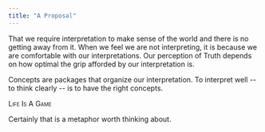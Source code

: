 ```yaml
---
title: "A Proposal"
---
```


That we require interpretation to make sense of the world and there is no getting away from it. When we feel we are not interpreting, it is because we are comfortable with our interpretations. Our perception of Truth depends on how optimal the grip afforded by our interpretation is.

Concepts are packages that organize our interpretation. To interpret well -- to think clearly -- is to have the right concepts. 

<p style="font-variant:small-caps">Life Is A Game</p>

Certainly that is a metaphor worth thinking about.